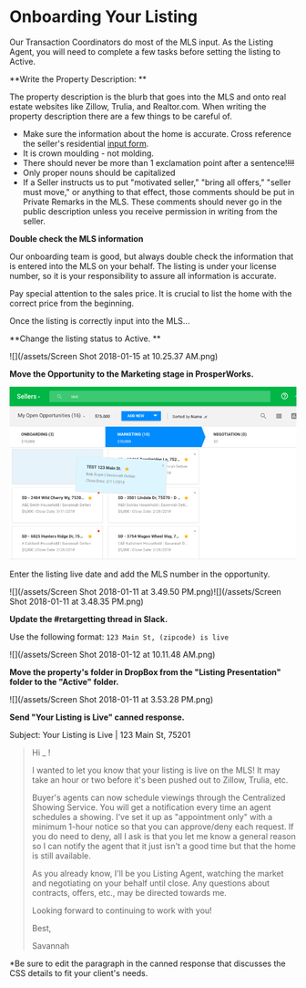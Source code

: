 # Onboarding Your Listing

Our Transaction Coordinators do most of the MLS input. As the Listing Agent, you will need to complete a few tasks before setting the listing to Active.

**Write the Property Description: **

The property description is the blurb that goes into the MLS and onto real estate websites like Zillow, Trulia, and Realtor.com. When writing the property description there are a few things to be careful of.

* Make sure the information about the home is accurate. Cross reference the seller's residential [input form](http://www.ntreis.net/documents/Forms_1382014171531.pdf). 
* It is crown moulding - not molding.
* There should never be more than 1 exclamation point after a sentence!~~!!!~~
* Only proper nouns should be capitalized
* If a Seller instructs us to put "motivated seller," "bring all offers," "seller must move," or anything to that effect, those comments should be put in Private Remarks in the MLS. These comments should never go in the public description unless you receive permission in writing from the seller.

**Double check the MLS information**

Our onboarding team is good, but always double check the information that is entered into the MLS on your behalf. The listing is under your license number, so it is your responsibility to assure all information is accurate.

Pay special attention to the sales price. It is crucial to list the home with the correct price from the beginning.

Once the listing is correctly input into the MLS...

**Change the listing status to Active. **

![](/assets/Screen Shot 2018-01-15 at 10.25.37 AM.png)

**Move the Opportunity to the Marketing stage in ProsperWorks.**

![](/assets/PW1.png)

Enter the listing live date and add the MLS number in the opportunity.

![](/assets/Screen Shot 2018-01-11 at 3.49.50 PM.png)![](/assets/Screen Shot 2018-01-11 at 3.48.35 PM.png)

**Update the \#retargetting thread in Slack.**

Use the following format: `123 Main St, (zipcode) is live`

![](/assets/Screen Shot 2018-01-12 at 10.11.48 AM.png)

**Move the property's folder in DropBox from the "Listing Presentation" folder to the "Active" folder.**

![](/assets/Screen Shot 2018-01-11 at 3.53.28 PM.png)

**Send "Your Listing is Live" canned response.**

Subject: Your Listing is Live \| 123 Main St, 75201

> Hi \_ !
>
> I wanted to let you know that your listing is live on the MLS! It may take an hour or two before it's been pushed out to Zillow, Trulia, etc.
>
> Buyer's agents can now schedule viewings through the Centralized Showing Service. You will get a notification every time an agent schedules a showing. I've set it up as "appointment only" with a minimum 1-hour notice so that you can approve/deny each request. If you do need to deny, all I ask is that you let me know a general reason so I can notify the agent that it just isn't a good time but that the home is still available.
>
> As you already know, I'll be you Listing Agent, watching the market and negotiating on your behalf until close. Any questions about contracts, offers, etc., may be directed towards me.
>
> Looking forward to continuing to work with you!
>
> Best,
>
> Savannah

\*Be sure to edit the paragraph in the canned response that discusses the CSS details to fit your client's needs.


